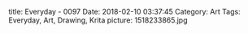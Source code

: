 title: Everyday - 0097
Date: 2018-02-10 03:37:45
Category: Art
Tags: Everyday, Art, Drawing, Krita
picture: 1518233865.jpg

